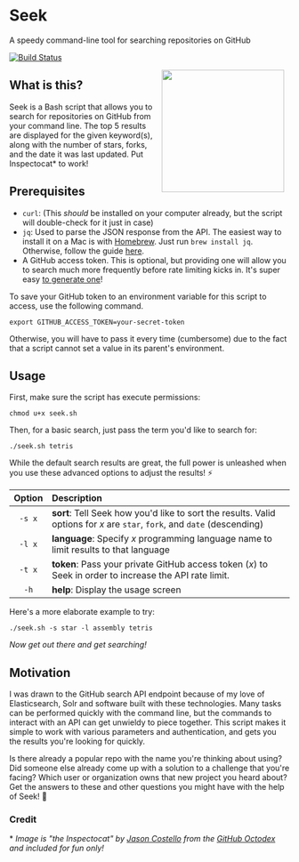 # Seek
A speedy command-line tool for searching repositories on GitHub

[![Build Status](https://travis-ci.org/wags/seek.svg?branch=master)](https://travis-ci.org/wags/seek)

<a href="https://octodex.github.com"><img align="right" hspace="10" height="220" src="https://octodex.github.com/images/inspectocat.jpg"></a>


## What is this?
Seek is a Bash script that allows you to search for repositories on GitHub from your command line. The top 5 results are displayed for the given keyword(s), along with the number of stars, forks, and the date it was last updated. Put Inspectocat* to work!

## Prerequisites
* `curl`: (This _should_ be installed on your computer already, but the script will double-check for it just in case)
* `jq`: Used to parse the JSON response from the API. The easiest way to install it on a Mac is with [Homebrew](http://brew.sh/). Just run `brew install jq`. Otherwise, follow the guide [here](https://stedolan.github.io/jq/download).
* A GitHub access token. This is optional, but providing one will allow you to search much more frequently before rate limiting kicks in. It's super easy [to generate one](https://help.github.com/articles/creating-an-access-token-for-command-line-use/)!

To save your GitHub token to an environment variable for this script to access, use the following command.
```
export GITHUB_ACCESS_TOKEN=your-secret-token
```
Otherwise, you will have to pass it every time (cumbersome) due to the fact that a script cannot set a value in its parent's environment.

## Usage
First, make sure the script has execute permissions:
```
chmod u+x seek.sh
```

Then, for a basic search, just pass the term you'd like to search for:
```
./seek.sh tetris
```

While the default search results are great, the full power is unleashed when you use these advanced options to adjust the results! :zap:

| Option | Description |
| :----: | :---------- |
| `-s x` | **sort**: Tell Seek how you'd like to sort the results. Valid options for _x_ are `star`, `fork`, and `date` (descending) |
| `-l x` | **language**: Specify _x_ programming language name to limit results to that language |
| `-t x` | **token**: Pass your private GitHub access token (_x_) to Seek in order to increase the API rate limit. |
| `-h`   | **help**: Display the usage screen |

Here's a more elaborate example to try:
```
./seek.sh -s star -l assembly tetris
```

_Now get out there and get searching!_

## Motivation
I was drawn to the GitHub search API endpoint because of my love of Elasticsearch, Solr and software built with these technologies. Many tasks can be performed quickly with the command line, but the commands to interact with an API can get unwieldy to piece together. This script makes it simple to work with various parameters and authentication, and gets you the results you're looking for quickly.

Is there already a popular repo with the name you're thinking about using? Did someone else already come up with a solution to a challenge that you're facing? Which user or organization owns that new project you heard about? Get the answers to these and other questions you might have with the help of Seek! :mag_right:

### Credit
\* _Image is "the Inspectocat" by [Jason Costello](https://github.com/jasoncostello) from the [GitHub Octodex](https://octodex.github.com/inspectocat) and included for fun only!_
